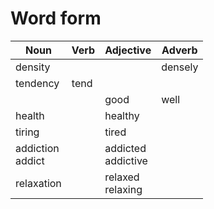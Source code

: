 # Word form
| Noun | Verb | Adjective | Adverb |
| ----------- | ----------- | ----------- | ----------- |
| density | | | densely |
| tendency | tend | | |
| | | good | well |
| health | | healthy | |
| tiring | | tired | |
| addiction <br/> addict | | addicted <br/> addictive | |
| relaxation | | relaxed <br/> relaxing | |
